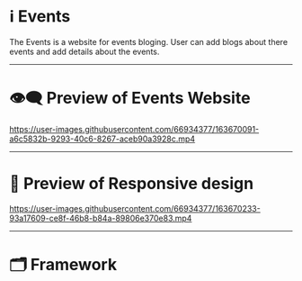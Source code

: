 # ℹ️ Events 

The Events is a website for events bloging. User can add blogs about there events and add details about the events.

---

# 👁️‍🗨️ Preview of Events Website

https://user-images.githubusercontent.com/66934377/163670091-a6c5832b-9293-40c6-8267-aceb90a3928c.mp4

---

# 📱 Preview of Responsive design

https://user-images.githubusercontent.com/66934377/163670233-93a17609-ce8f-46b8-b84a-89806e370e83.mp4

---

# 🗂️ Framework
